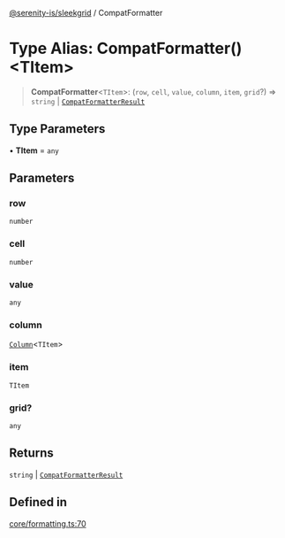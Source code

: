 [@serenity-is/sleekgrid](../README.md) / CompatFormatter

# Type Alias: CompatFormatter()\<TItem\>

> **CompatFormatter**\<`TItem`\>: (`row`, `cell`, `value`, `column`, `item`, `grid`?) => `string` \| [`CompatFormatterResult`](../interfaces/CompatFormatterResult.md)

## Type Parameters

• **TItem** = `any`

## Parameters

### row

`number`

### cell

`number`

### value

`any`

### column

[`Column`](../interfaces/Column.md)\<`TItem`\>

### item

`TItem`

### grid?

`any`

## Returns

`string` \| [`CompatFormatterResult`](../interfaces/CompatFormatterResult.md)

## Defined in

[core/formatting.ts:70](https://github.com/serenity-is/sleekgrid/blob/master/src/core/formatting.ts#L70)
